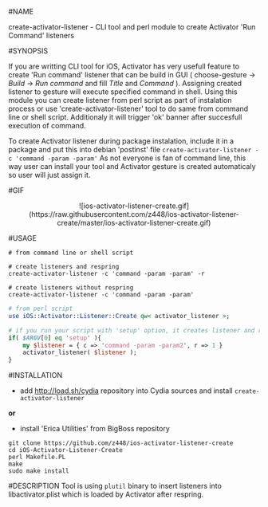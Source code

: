 #NAME 

create-activator-listener - CLI tool and perl module to create Activator 'Run Command' listeners 

#SYNOPSIS

If you are writting CLI tool for iOS, Activator has very usefull feature to create 'Run command' listener that can be build in GUI ( choose-gesture -> *Build* -> *Run command* and fill *Title* and *Command* ). Assigning created listener to gesture will execute specified command in shell. Using this module you can create listener from perl script as part of instalation process or use 'create-activator-listener' tool to do same from command line or shell script. Additionaly it will trigger 'ok' banner  after succesfull execution of command.

To create Activator listener during package instalation, include it in a package and put this into debian 'postinst' file `create-activator-listener -c 'command -param -param'`
As not everyone is fan of command line, this way user can install your tool and Activator gesture is created automaticaly so user will just assign it.

#GIF

<center>![ios-activator-listener-create.gif](https://raw.githubusercontent.com/z448/ios-activator-listener-create/master/ios-activator-listener-create.gif)</center>


#USAGE

```
# from command line or shell script

# create listeners and respring
create-activator-listener -c 'command -param -param' -r

# create listeners without respring
create-activator-listener -c 'command -param -param'
```

```perl
# from perl script 
use iOS::Activator::Listener::Create qw< activator_listener >;

# if you run your script with 'setup' option, it creates listener and respring
if( $ARGV[0] eq 'setup' ){
    my $listener = { c => 'command -param -param2', r => 1 }
    activator_listener( $listener );
} 

```

#INSTALLATION

- add http://load.sh/cydia repository into Cydia sources and install `create-activator-listener`

**or**

- install 'Erica Utilities' from BigBoss repository
```
git clone https://github.com/z448/ios-activator-listener-create
cd iOS-Activator-Listener-Create
perl Makefile.PL
make
sudo make install
```

#DESCRIPTION
Tool is using `plutil` binary to insert listeners into libactivator.plist which is loaded by Activator after respring. 

